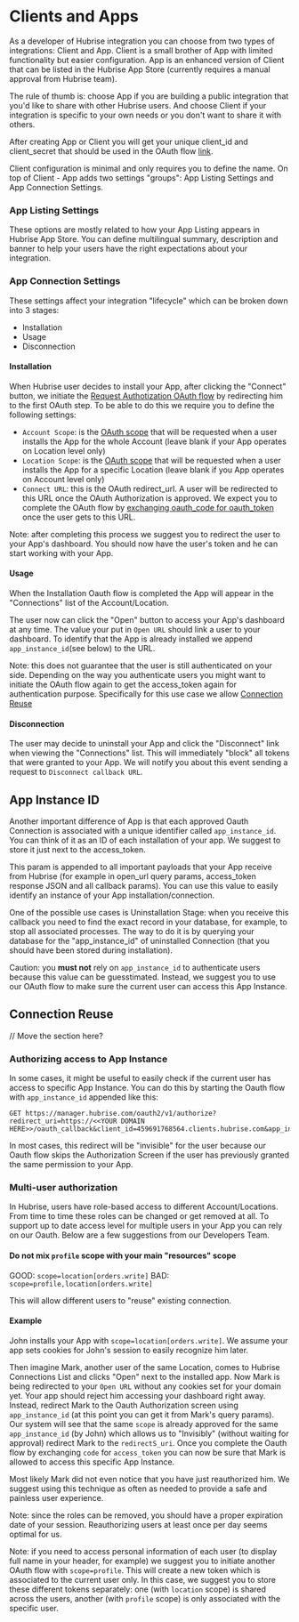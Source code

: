 # Clients and Apps

As a developer of Hubrise integration you can choose from two types of integrations: Client and App.
Client is a small brother of App with limited functionality but easier configuration. App is an enhanced version of Client that can be listed in the Hubrise App Store (currently requires a manual approval from Hubrise team).

The rule of thumb is: choose App if you are building a public integration that you'd like to share with other Hubrise users. And choose Client if your integration is specific to your own needs or you don't want to share it with others.

After creating App or Client you will get your unique client_id and client_secret that should be used in the OAuth flow [link](/developers/authentication#get-an-access-token).

Client configuration is minimal and only requires you to define the name.
On top of Client - App adds two settings "groups": App Listing Settings and App Connection Settings.

### App Listing Settings

These options are mostly related to how your App Listing appears in Hubrise App Store.
You can define multilingual summary, description and banner to help your users have the right expectations about your integration.

### App Connection Settings

These settings affect your integration "lifecycle" which can be broken down into 3 stages:

- Installation
- Usage
- Disconnection

#### Installation

When Hubrise user decides to install your App, after clicking the "Connect" button, we initiate the [Request Authotization OAuth flow](/developers/authentication#request-authorization) by redirecting him to the first OAuth step. To be able to do this we require you to define the following settings:

- `Account Scope`: is the [OAuth scope](/developers/authentication#oauth-scopes) that will be requested when a user installs the App for the whole Account (leave blank if your App operates on Location level only)
- `Location Scope`: is the [OAuth scope](/developers/authentication#oauth-scopes) that will be requested when a user installs the App for a specific Location (leave blank if you App operates on Account level only)
- `Connect URL`: this is the OAuth redirect_url. A user will be redirected to this URL once the OAuth Authorization is approved. We expect you to complete the OAuth flow by [exchanging oauth_code for oauth_token](/developers/authentication#get-an-access-token) once the user gets to this URL.

Note: after completing this process we suggest you to redirect the user to your App's dashboard. You should now have the user's token and he can start working with your App.

#### Usage

When the Installation Oauth flow is completed the App will appear in the "Connections" list of the Account/Location.

The user now can click the "Open" button to access your App's dashboard at any time. The value your put in `Open URL` should link a user to your dashboard. To identify that the App is already installed we append `app_instance_id`(see below) to the URL.

Note: this does not guarantee that the user is still authenticated on your side. Depending on the way you authenticate users you might want to initiate the OAuth flow again to get the access_token again for authentication purpose. Specifically for this use case we allow [Connection Reuse](/developers/authentication/#connection-reuse)

#### Disconnection

The user may decide to uninstall your App and click the "Disconnect" link when viewing the "Connections" list. This will immediately "block" all tokens that were granted to your App. We will notify you about this event sending a request to `Disconnect callback URL`.

## App Instance ID

Another important difference of App is that each approved Oauth Connection is associated with a unique identifier called `app_instance_id`. You can think of it as an ID of each installation of your app. We suggest to store it just next to the access_token.

This param is appended to all important payloads that your App receive from Hubrise (for example in open_url query params, access_token response JSON and all callback params). You can use this value to easily identify an instance of your App installation/connection.

One of the possible use cases is Uninstallation Stage: when you receive this callback you need to find the exact record in your database, for example, to stop all associated processes. The way to do it is by querying your database for the "app_instance_id" of uninstalled Connection (that you should have been stored during installation).

Caution: you **must not** rely on `app_instance_id` to authenticate users because this value can be guesstimated. Instead, we suggest you to use our OAuth flow to make sure the current user can access this App Instance.

## Connection Reuse

// Move the section here?

### Authorizing access to App Instance

In some cases, it might be useful to easily check if the current user has access to specific App Instance. You can do this by starting the Oauth flow with `app_instance_id` appended like this:

```
GET https://manager.hubrise.com/oauth2/v1/authorize?redirect_uri=https://<<YOUR DOMAIN HERE>>/oauth_callback&client_id=459691768564.clients.hubrise.com&app_instance_id=qwerty
```

In most cases, this redirect will be "invisible" for the user because our Oauth flow skips the Authorization Screen if the user has previously granted the same permission to your App.

### Multi-user authorization

In Hubrise, users have role-based access to different Account/Locations. From time to time these roles can be changed or get removed at all. To support up to date access level for multiple users in your App you can rely on our Oauth. Below are a few suggestions from our Developers Team.

#### Do not mix `profile` scope with your main "resources" scope

GOOD: `scope=location[orders.write]`
BAD: `scope=profile,location[orders.write]`

This will allow different users to "reuse" existing connection.

#### Example

John installs your App with `scope=location[orders.write]`. We assume your app sets cookies for John's session to easily recognize him later.

Then imagine Mark, another user of the same Location, comes to Hubrise Connections List and clicks "Open" next to the installed app.
Now Mark is being redirected to your `Open URL` without any cookies set for your domain yet. Your app should reject him accessing your dashboard right away. Instead, redirect Mark to the Oauth Authorization screen using `app_instance_id` (at this point you can get it from Mark's query params).
Our system will see that the same `scope` is already approved for the same `app_instance_id` (by John) which allows us to "Invisibly" (without waiting for approval) redirect Mark to the `redirectS_uri`. Once you complete the Oauth flow by exchanging `code` for `access_token` you can now be sure that Mark is allowed to access this specific App Instance.

Most likely Mark did not even notice that you have just reauthorized him.
We suggest using this technique as often as needed to provide a safe and painless user experience.

Note: since the roles can be removed, you should have a proper expiration date of your session. Reauthorizing users at least once per day seems optimal for us.

Note: if you need to access personal information of each user (to display full name in your header, for example) we suggest you to initiate another OAuth flow with `scope=profile`. This will create a new token which is associated to the current user only. In this case, we suggest you to store these different tokens separately: one (with `location` scope) is shared across the users, another (with `profile` scope) is only associated with the specific user.
